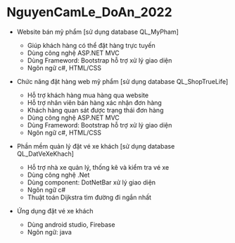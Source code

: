 # NguyenCamLe_DoAn_2022

- Website bán mỹ phẩm [sử dụng database QL_MyPham]
  + Giúp khách hàng có thể đặt hàng trực tuyến
  + Dùng công nghệ ASP.NET MVC
  + Dùng Frameword: Bootstrap hỗ trợ xử lý giao diện
  + Ngôn ngữ c#, HTML/CSS

- Chức năng đặt hàng web mỹ phẩm [sử dụng database QL_ShopTrueLife]
  + Hỗ trợ khách hàng mua hàng qua website
  + Hỗ trợ nhân viên bán hàng xác nhận đơn hàng
  + Khách hàng quan sát được trạng thái đơn hàng
  + Dùng công nghệ ASP.NET MVC
  + Dùng Frameword: Bootstrap hỗ trợ xử lý giao diện
  + Ngôn ngữ c#, HTML/CSS

- Phần mềm quản lý đặt vé xe khách [sử dụng database QL_DatVeXeKhach]
  + Hỗ trợ nhà xe quản lý, thống kê và kiểm tra vé xe
  + Dùng công nghệ .Net
  + Dùng component: DotNetBar xử lý giao diện
  + Ngôn ngữ c#
  + Thuật toán Dijkstra tìm đường đi ngắn nhất

- Ứng dụng đặt vé xe khách
  + Dùng android studio, Firebase
  + Ngôn ngữ: java